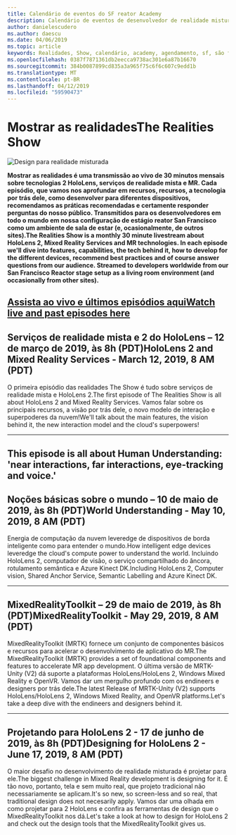 ```yaml
---
title: Calendário de eventos do SF reator Academy
description: Calendário de eventos de desenvolvedor de realidade misturada no reator em são Francisco.
author: danielescudero
ms.author: daescu
ms.date: 04/06/2019
ms.topic: article
keywords: Realidades, Show, calendário, academy, agendamento, sf, são francisco, reator
ms.openlocfilehash: 0387f7871361db2eecca9738ac301e6a87b16670
ms.sourcegitcommit: 384b0087899cd835a3a965f75c6f6c607c9edd1b
ms.translationtype: MT
ms.contentlocale: pt-BR
ms.lasthandoff: 04/12/2019
ms.locfileid: "59590473"
---
```

# <a name="the-realities-show"></a><span data-ttu-id="ed837-104">Mostrar as realidades</span><span class="sxs-lookup"><span data-stu-id="ed837-104">The Realities Show</span></span>
![Design para realidade misturada](images/therealitiesshow.jpg)

<span data-ttu-id="ed837-106">**Mostrar as realidades é uma transmissão ao vivo de 30 minutos mensais sobre tecnologias 2 HoloLens, serviços de realidade mista e MR. Cada episódio, que vamos nos aprofundar em recursos, recursos, a tecnologia por trás dele, como desenvolver para diferentes dispositivos, recomendamos as práticas recomendadas e certamente responder perguntas do nosso público. Transmitidos para os desenvolvedores em todo o mundo em nossa configuração de estágio reator San Francisco como um ambiente de sala de estar (e, ocasionalmente, de outros sites).**</span><span class="sxs-lookup"><span data-stu-id="ed837-106">**The Realities Show is a monthly 30 minute livestream about HoloLens 2, Mixed Reality Services and MR technologies. In each episode we'll dive into features, capabilities, the tech behind it, how to develop for the different devices, recommend best practices and of course answer questions from our audience. Streamed to developers worldwide from our San Francisco Reactor stage setup as a living room environment (and occasionally from other sites).**</span></span>

<a name="watch-live-and-past-episodes-herehttpakamstrs"></a><span data-ttu-id="ed837-107">**[Assista ao vivo e últimos episódios aqui](http://aka.ms/trs)**</span><span class="sxs-lookup"><span data-stu-id="ed837-107">**[Watch live and past episodes here](http://aka.ms/trs)**</span></span>
---

## <a name="hololens-2-and-mixed-reality-services---march-12-2019-8-am-pdt"></a><span data-ttu-id="ed837-108">**Serviços de realidade mista e 2 do HoloLens** – 12 de março de 2019, às 8h (PDT)</span><span class="sxs-lookup"><span data-stu-id="ed837-108">**HoloLens 2 and Mixed Reality Services** - March 12, 2019, 8 AM (PDT)</span></span>
<span data-ttu-id="ed837-109">O primeira episódio das realidades The Show é tudo sobre serviços de realidade mista e HoloLens 2.</span><span class="sxs-lookup"><span data-stu-id="ed837-109">The first episode of The Realities Show is all about HoloLens 2 and Mixed Reality Services.</span></span> <span data-ttu-id="ed837-110">Vamos falar sobre os principais recursos, a visão por trás dele, o novo modelo de interação e superpoderes da nuvem!</span><span class="sxs-lookup"><span data-stu-id="ed837-110">We'll talk about the main features, the vision behind it, the new interaction model and the cloud's superpowers!</span></span>

---
This episode is all about Human Understanding: 'near interactions, far interactions, eye-tracking and voice.'
---
## <a name="world-understanding---may-10-2019-8-am-pdt"></a><span data-ttu-id="ed837-111">**Noções básicas sobre o mundo** – 10 de maio de 2019, às 8h (PDT)</span><span class="sxs-lookup"><span data-stu-id="ed837-111">**World Understanding** - May 10, 2019, 8 AM (PDT)</span></span>
<span data-ttu-id="ed837-112">Energia de computação da nuvem leveredge de dispositivos de borda inteligente como para entender o mundo.</span><span class="sxs-lookup"><span data-stu-id="ed837-112">How intelligent edge devices leveredge the cloud's compute power to understand the world.</span></span> <span data-ttu-id="ed837-113">Incluindo HoloLens 2, computador de visão, o serviço compartilhado do âncora, rotulamento semântica e Azure Kinect DK.</span><span class="sxs-lookup"><span data-stu-id="ed837-113">Including HoloLens 2, Computer vision, Shared Anchor Service, Semantic Labelling and Azure Kinect DK.</span></span>

---
## <a name="mixedrealitytoolkit---may-29-2019-8-am-pdt"></a><span data-ttu-id="ed837-114">**MixedRealityToolkit** – 29 de maio de 2019, às 8h (PDT)</span><span class="sxs-lookup"><span data-stu-id="ed837-114">**MixedRealityToolkit** - May 29, 2019, 8 AM (PDT)</span></span>
<span data-ttu-id="ed837-115">MixedRealityToolkit (MRTK) fornece um conjunto de componentes básicos e recursos para acelerar o desenvolvimento de aplicativo do MR.</span><span class="sxs-lookup"><span data-stu-id="ed837-115">The MixedRealityToolkit (MRTK) provides a set of foundational components and features to accelerate MR app development.</span></span> <span data-ttu-id="ed837-116">O última versão de MRTK-Unity (V2) dá suporte a plataformas HoloLens/HoloLens 2, Windows Mixed Reality e OpenVR. Vamos dar um mergulho profundo com os endineers e designers por trás dele.</span><span class="sxs-lookup"><span data-stu-id="ed837-116">The latest Release of MRTK-Unity (V2) supports HoloLens/HoloLens 2, Windows Mixed Reality, and OpenVR platforms.Let's take a deep dive with the endineers and designers behind it.</span></span>

---
## <a name="designing-for-hololens-2---june-17-2019-8-am-pdt"></a><span data-ttu-id="ed837-117">**Projetando para HoloLens 2** - 17 de junho de 2019, às 8h (PDT)</span><span class="sxs-lookup"><span data-stu-id="ed837-117">**Designing for HoloLens 2** - June 17, 2019, 8 AM (PDT)</span></span>
<span data-ttu-id="ed837-118">O maior desafio no desenvolvimento de realidade misturada é projetar para ele.</span><span class="sxs-lookup"><span data-stu-id="ed837-118">The biggest challenge in Mixed Reality development is designing for it.</span></span> <span data-ttu-id="ed837-119">É tão novo, portanto, tela e sem muito real, que projeto tradicional não necessariamente se aplicam.</span><span class="sxs-lookup"><span data-stu-id="ed837-119">It's so new, so screen-less and so real, that traditional design does not necesarily apply.</span></span> <span data-ttu-id="ed837-120">Vamos dar uma olhada em como projetar para 2 HoloLens e confira as ferramentas de design que o MixedRealityToolkit nos dá.</span><span class="sxs-lookup"><span data-stu-id="ed837-120">Let's take a look at how to design for HoloLens 2 and check out the design tools that the MixedRealityToolkit gives us.</span></span>


